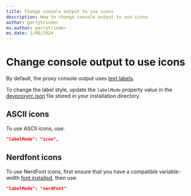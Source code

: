 ```yaml
---
title: Change console output to use icons
description: How to change console output to use icons
author: garrytrinder
ms.author: garrytrinder
ms.date: 1/08/2024
---
```


# Change console output to use icons

By default, the proxy console output uses [text labels](../technical-reference/Console-output-text-labels.md).

To change the label style, update the `labelMode` property value in the [devproxyrc.json](../technical-reference/devproxyrc.md) file stored in your installation directory.

## ASCII icons

To use ASCII icons, use:

```json
"labelMode": "icon",
```

## Nerdfont icons

To use NerdFont icons, first ensure that you have a compatible variable-width [font installed](https://www.nerdfonts.com/font-downloads), then use:

```json
"labelMode": "nerdFont"
```
